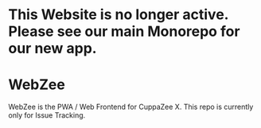 # This Website is no longer active. Please see our main Monorepo for our new app.

# WebZee
WebZee is the PWA / Web Frontend for CuppaZee X. This repo is currently only for Issue Tracking.
